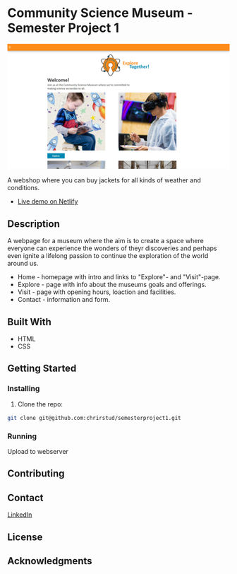 # Community Science Museum - Semester Project 1

![image](/images/community-science-museum_homepage.jpg)

A webshop where you can buy jackets for all kinds of weather and conditions.

- [Live demo on Netlify](https://cs-museum.christerolsen.com)

## Description

A webpage for a museum where the aim is to create a space where everyone can experience the wonders of theyr discoveries and perhaps even ignite a lifelong passion to continue the exploration of the world around us.

- Home - homepage with intro and links to "Explore"- and "Visit"-page.
- Explore - page with info about the museums goals and offerings.
- Visit - page with opening hours, loaction and facilities.
- Contact - information and form.

## Built With

- HTML
- CSS

## Getting Started

### Installing

1. Clone the repo:

```bash
git clone git@github.com:chrirstud/semesterproject1.git
```

### Running

Upload to webserver

## Contributing

## Contact

[LinkedIn](https://www.linkedin.com/in/christer-olsen-b557ab1b4/)

## License

## Acknowledgments
